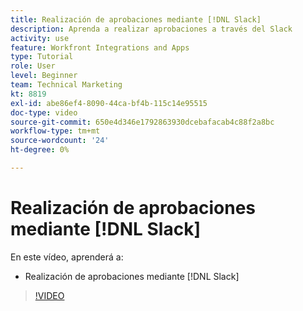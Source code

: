 ```yaml
---
title: Realización de aprobaciones mediante [!DNL Slack]
description: Aprenda a realizar aprobaciones a través del Slack
activity: use
feature: Workfront Integrations and Apps
type: Tutorial
role: User
level: Beginner
team: Technical Marketing
kt: 8819
exl-id: abe86ef4-8090-44ca-bf4b-115c14e95515
doc-type: video
source-git-commit: 650e4d346e1792863930dcebafacab4c88f2a8bc
workflow-type: tm+mt
source-wordcount: '24'
ht-degree: 0%

---
```


# Realización de aprobaciones mediante [!DNL Slack]

En este vídeo, aprenderá a:

* Realización de aprobaciones mediante [!DNL Slack]

>[!VIDEO](https://video.tv.adobe.com/v/335119/?quality=12&learn=on)
